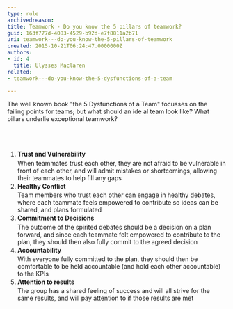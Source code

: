 ```yaml
---
type: rule
archivedreason: 
title: Teamwork - Do you know the 5 pillars of teamwork?
guid: 163f777d-4083-4529-b92d-e7f8811a2b71
uri: teamwork---do-you-know-the-5-pillars-of-teamwork
created: 2015-10-21T06:24:47.0000000Z
authors:
- id: 4
  title: Ulysses Maclaren
related:
- teamwork---do-you-know-the-5-dysfunctions-of-a-team

---
```



<p>The well known book &quot;the 5 Dysfunctions of a Team&quot; focusses on the failing points for teams; but what should an ide al team look like?&#160;What pillars underlie exceptional teamwork?<br></p>
<br><excerpt class='endintro'></excerpt><br>
<ol><li><span style="line-height&#58;1.6;"><strong></strong><strong>​​Trust and Vulnerability</strong><br>When teammates trust each other, they are not afraid to be vulnerable in front of each other, and will admit mistakes or shortcomings, allowing their teammates to help fill any gaps</span></li><li><span style="line-height&#58;1.6;"><strong>Healthy Conflict</strong><br>​​Team members who trust each other can engage in&#160;healthy debates, where each teammate feels empowered to contribute so ideas can be shared, and plans formulated​<br></span></li><li><span style="line-height&#58;1.6;"><strong>Commitment to Decisions</strong><br>The outcome of the spirited debates should be a decision on a plan forward, and since each teammate felt empowered to contribute to the plan, they should then also fully commit to the agreed decision<br></span></li><li><span style="line-height&#58;1.6;"><strong>Accountability</strong><br>With everyone fully committed to the plan, they should then be comfortable to be held accountable (and hold each other accountable) to the KPIs</span></li><li><span style="line-height&#58;1.6;"><strong>Attention to results​</strong><br>​The group has a shared feeling of success and will all strive for the same results, and will pay attention to if those results are met<br></span></li></ol>


